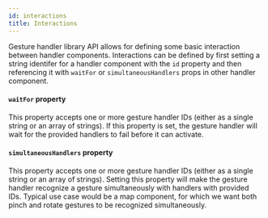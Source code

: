 ```yaml
---
id: interactions
title: Interactions
---
```


Gesture handler library API allows for defining some basic interaction between handler components. Interactions can be defined by first setting a string identifer for a handler component with the `id` property and then referencing it with `waitFor` or `simultaneousHandlers` props in other handler component.

#### `waitFor` property

This property accepts one or more gesture handler IDs (either as a single string or an array of strings). If this property is set, the gesture handler will wait for the provided handlers to fail before it can activate.

#### `simultaneousHandlers` property

This property accepts one or more gesture handler IDs (either as a single string or an array of strings). Setting this property will make the gesture handler recognize a gesture simultaneously with handlers with provided IDs. Typical use case would be a map component, for which we want both pinch and rotate gestures to be recognized simultaneously.
